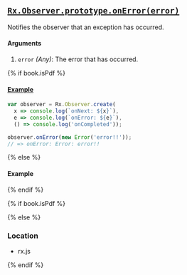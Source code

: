 ## [`Rx.Observer.prototype.onError(error)`](https://github.com/Reactive-Extensions/RxJS/blob/master/src/core/abstractobserver.js#L33)

Notifies the observer that an exception has occurred.

#### Arguments
1. `error` *(Any)*: The error that has occurred. 

{% if book.isPdf %}

#### [Example](http://jsbin.com/nulan/3/edit?js,console)

```js
var observer = Rx.Observer.create(
  x => console.log(`onNext: ${x}`),
  e => console.log(`onError: ${e}`),
  () => console.log('onCompleted'));

observer.onError(new Error('error!!'));
// => onError: Error: error!!
```

{% else %}

#### Example
[](http://jsbin.com/nulan/3/embed?js,console)

{% endif %}

{% if book.isPdf %}



{% else %}

### Location

- rx.js

{% endif %}